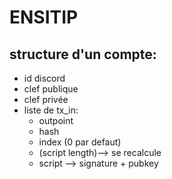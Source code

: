 # ENSITIP

## structure d'un compte:

 - id discord
 - clef publique
 - clef privée
 - liste de tx_in:
    - outpoint
	- hash
	- index (0 par defaut)
	- (script length)--> se recalcule
	- script --> signature + pubkey
